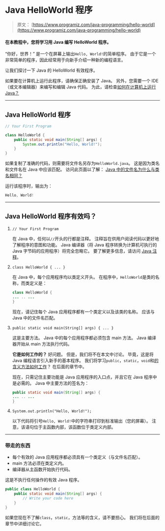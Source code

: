 # Java HelloWorld 程序

> 原文： [https://www.programiz.com/java-programming/hello-world](https://www.programiz.com/java-programming/hello-world)

#### 在本教程中，您将学习用 Java 编写 HelloWorld 程序。

“你好，世界！” 是一个在屏幕上输出`Hello, World!`的简单程序。 由于它是一个非常简单的程序，因此经常用于向新手介绍一种新的编程语言。

让我们探讨一下 Java 的 HelloWorld 有效程序。

如果要在计算机上运行此程序，请确保正确安装了 Java。 另外，您需要一个 IDE（或文本编辑器）来编写和编辑 Java 代码。 为此，请检查[如何在计算机上运行 Java？](/java-programming#run-java)

* * *

## Java HelloWorld 程序

```java
// Your First Program

class HelloWorld {
    public static void main(String[] args) {
        System.out.println("Hello, World!"); 
    }
}
```

如果复制了准确​​的代码，则需要将文件名另存为`HelloWorld.java`。 这是因为类名和文件名在 Java 中应该匹配。 访问此页面以了解： [Java 中的文件名为什么与类名相同？](http://stackoverflow.com/questions/2134784/why-are-filenames-in-java-the-same-as-the-class-name)

运行该程序时，输出为：

```java
Hello, World!
```

* * *

## Java HelloWorld 程序有效吗？

1.  `// Your First Program`

    在 Java 中，任何以`//`开头的行都是注释。 注释旨在供用户阅读代码以更好地了解程序的意图和功能。 Java 编译器（将 Java 程序转换为计算机可执行的 Java 字节码的应用程序）将完全忽略它。 要了解更多信息，请访问 [Java 注释](/java-programming/comments)。
2.  `class HelloWorld { ... }`

    在 Java 中，每个应用程序均以类定义开头。 在程序中，`HelloWorld`是类的名称，而类定义是：

    ```java
    class HelloWorld {
    ... .. ...
    }
    ```

    现在，请记住每个 Java 应用程序都有一个类定义以及该类的名称。 应该与 Java 中的文件名匹配。
3.  `public static void main(String[] args) { ... }`

    这是主要方法。 Java 中的每个应用程序都必须包含 main 方法。 Java 编译器开始从 main 方法执行代码。

    **它是如何工作的？** 好问题。 但是，我们将不在本文中讨论。 毕竟，这是将 Java 编程语言引入新手的基本程序。 我们将学习`public`，`static`，`void`和[的含义方法如何工作](/java-programming/methods)？ 在后面的章节中。

    现在，只需记住主要功能是 Java 应用程序的入口点，并且它在 Java 程序中是必需的。 Java 中主要方法的签名为：

    ```java
    public static void main(String[] args) {
    ... .. ...
    }
    ```

4.  `System.out.println("Hello, World!");`

    以下代码将引号`Hello, World!`中的字符串打印到标准输出（您的屏幕）。 注意，该语句位于主函数内部，该函数位于类定义内部。

* * *

### 带走的东西

*   每个有效的 Java 应用程序都必须具有一个类定义（与文件名匹配）。
*   main 方法必须在类定义内。
*   编译器从主函数开始执行代码。

这是不执行任何操作的有效 Java 程序。

```java
public class HelloWorld {
    public static void main(String[] args) {
        // Write your code here
    }
}
```

如果您现在不了解`class`，`static`，方法等的含义，请不要担心。 我们将在后面的章节中详细讨论它。